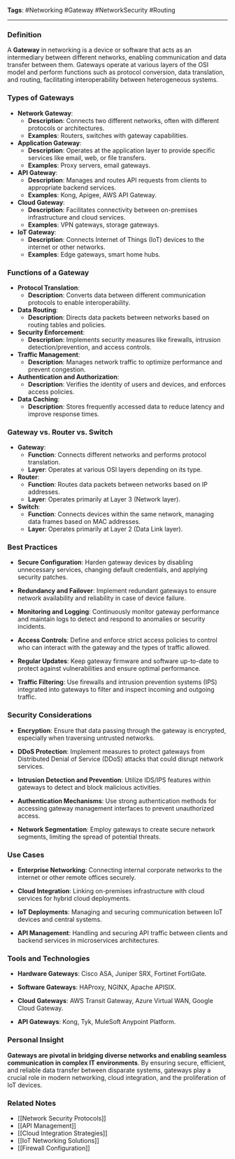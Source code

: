 **Tags**: #Networking #Gateway #NetworkSecurity #Routing

---

### Definition

A **Gateway** in networking is a device or software that acts as an intermediary between different networks, enabling communication and data transfer between them. Gateways operate at various layers of the OSI model and perform functions such as protocol conversion, data translation, and routing, facilitating interoperability between heterogeneous systems.

### Types of Gateways

- **Network Gateway**:
    - **Description**: Connects two different networks, often with different protocols or architectures.
    - **Examples**: Routers, switches with gateway capabilities.
- **Application Gateway**:
    - **Description**: Operates at the application layer to provide specific services like email, web, or file transfers.
    - **Examples**: Proxy servers, email gateways.
- **API Gateway**:
    - **Description**: Manages and routes API requests from clients to appropriate backend services.
    - **Examples**: Kong, Apigee, AWS API Gateway.
- **Cloud Gateway**:
    - **Description**: Facilitates connectivity between on-premises infrastructure and cloud services.
    - **Examples**: VPN gateways, storage gateways.
- **IoT Gateway**:
    - **Description**: Connects Internet of Things (IoT) devices to the internet or other networks.
    - **Examples**: Edge gateways, smart home hubs.

### Functions of a Gateway

- **Protocol Translation**:
    - **Description**: Converts data between different communication protocols to enable interoperability.
- **Data Routing**:
    - **Description**: Directs data packets between networks based on routing tables and policies.
- **Security Enforcement**:
    - **Description**: Implements security measures like firewalls, intrusion detection/prevention, and access controls.
- **Traffic Management**:
    - **Description**: Manages network traffic to optimize performance and prevent congestion.
- **Authentication and Authorization**:
    - **Description**: Verifies the identity of users and devices, and enforces access policies.
- **Data Caching**:
    - **Description**: Stores frequently accessed data to reduce latency and improve response times.

### Gateway vs. Router vs. Switch

- **Gateway**:
    - **Function**: Connects different networks and performs protocol translation.
    - **Layer**: Operates at various OSI layers depending on its type.
- **Router**:
    - **Function**: Routes data packets between networks based on IP addresses.
    - **Layer**: Operates primarily at Layer 3 (Network layer).
- **Switch**:
    - **Function**: Connects devices within the same network, managing data frames based on MAC addresses.
    - **Layer**: Operates primarily at Layer 2 (Data Link layer).

### Best Practices

- **Secure Configuration**: Harden gateway devices by disabling unnecessary services, changing default credentials, and applying security patches.
    
- **Redundancy and Failover**: Implement redundant gateways to ensure network availability and reliability in case of device failure.
    
- **Monitoring and Logging**: Continuously monitor gateway performance and maintain logs to detect and respond to anomalies or security incidents.
    
- **Access Controls**: Define and enforce strict access policies to control who can interact with the gateway and the types of traffic allowed.
    
- **Regular Updates**: Keep gateway firmware and software up-to-date to protect against vulnerabilities and ensure optimal performance.
    
- **Traffic Filtering**: Use firewalls and intrusion prevention systems (IPS) integrated into gateways to filter and inspect incoming and outgoing traffic.
    

### Security Considerations

- **Encryption**: Ensure that data passing through the gateway is encrypted, especially when traversing untrusted networks.
    
- **DDoS Protection**: Implement measures to protect gateways from Distributed Denial of Service (DDoS) attacks that could disrupt network services.
    
- **Intrusion Detection and Prevention**: Utilize IDS/IPS features within gateways to detect and block malicious activities.
    
- **Authentication Mechanisms**: Use strong authentication methods for accessing gateway management interfaces to prevent unauthorized access.
    
- **Network Segmentation**: Employ gateways to create secure network segments, limiting the spread of potential threats.
    

### Use Cases

- **Enterprise Networking**: Connecting internal corporate networks to the internet or other remote offices securely.
    
- **Cloud Integration**: Linking on-premises infrastructure with cloud services for hybrid cloud deployments.
    
- **IoT Deployments**: Managing and securing communication between IoT devices and central systems.
    
- **API Management**: Handling and securing API traffic between clients and backend services in microservices architectures.
    

### Tools and Technologies

- **Hardware Gateways**: Cisco ASA, Juniper SRX, Fortinet FortiGate.
    
- **Software Gateways**: HAProxy, NGINX, Apache APISIX.
    
- **Cloud Gateways**: AWS Transit Gateway, Azure Virtual WAN, Google Cloud Gateway.
    
- **API Gateways**: Kong, Tyk, MuleSoft Anypoint Platform.
    

### Personal Insight

**Gateways are pivotal in bridging diverse networks and enabling seamless communication in complex IT environments**. By ensuring secure, efficient, and reliable data transfer between disparate systems, gateways play a crucial role in modern networking, cloud integration, and the proliferation of IoT devices.

### Related Notes

- [[Network Security Protocols]]
- [[API Management]]
- [[Cloud Integration Strategies]]
- [[IoT Networking Solutions]]
- [[Firewall Configuration]]